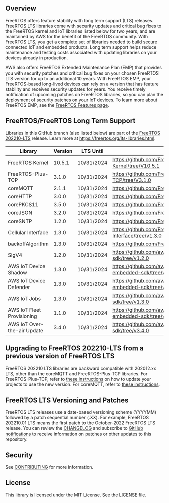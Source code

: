 ## Overview
FreeRTOS offers feature stability with long term support (LTS) releases. FreeRTOS LTS libraries come with security updates and critical bug fixes to the FreeRTOS kernel and IoT libraries listed below for two years, and are maintained by AWS for the benefit of the FreeRTOS community. With FreeRTOS LTS, you get a complete set of libraries needed to build secure connected IoT and embedded products. Long term support helps reduce maintenance and testing costs associated with updating libraries on your devices already in production.

AWS also offers FreeRTOS Extended Maintenance Plan (EMP) that provides you with security patches and critical bug fixes on your chosen FreeRTOS LTS version for up to an additional 10 years. With FreeRTOS EMP, your FreeRTOS-based long-lived devices can rely on a version that has feature stability and receives security updates for years. You receive timely notification of upcoming patches on FreeRTOS libraries, so you can plan the deployment of security patches on your IoT devices. To learn more about FreeRTOS EMP, see the [FreeRTOS Features page](https://aws.amazon.com/freertos/features/).

## FreeRTOS/FreeRTOS Long Term Support

Libraries in this GitHub branch (also listed below) are part of the [FreeRTOS 202210-LTS](https://github.com/FreeRTOS/FreeRTOS-LTS/tree/202210-LTS) release. Learn more at https://freertos.org/lts-libraries.html.

| Library                     | Version             | LTS Until  | LTS Repo URL                                                                |
|-------------------------    |---------------------|------------|---------------------------------------------------------------------------  |
| FreeRTOS Kernel             | 10.5.1              | 10/31/2024 | https://github.com/FreeRTOS/FreeRTOS-Kernel/tree/V10.5.1                        |
| FreeRTOS-Plus-TCP           | 3.1.0               | 10/31/2024 | https://github.com/FreeRTOS/FreeRTOS-Plus-TCP/tree/V3.1.0                       |
| coreMQTT                    | 2.1.1               | 10/31/2024 | https://github.com/FreeRTOS/coreMQTT/tree/v2.1.1                                |
| coreHTTP                    | 3.0.0               | 10/31/2024 | https://github.com/FreeRTOS/coreHTTP/tree/v3.0.0                                |
| corePKCS11                  | 3.5.0               | 10/31/2024 | https://github.com/FreeRTOS/corePKCS11/tree/v3.5.0                              |
| coreJSON                    | 3.2.0               | 10/31/2024 | https://github.com/FreeRTOS/coreJSON/tree/v3.2.0                                |
| coreSNTP                    | 1.2.0               | 10/31/2024 | https://github.com/FreeRTOS/coreSNTP/tree/v1.2.0                                |
| Cellular Interface          | 1.3.0               | 10/31/2024 | https://github.com/FreeRTOS/FreeRTOS-Cellular-Interface/tree/v1.3.0             |
| backoffAlgorithm            | 1.3.0               | 10/31/2024 | https://github.com/FreeRTOS/backoffAlgorithm/tree/v1.3.0                        |
| SigV4                       | 1.2.0               | 10/31/2024 | https://github.com/aws/SigV4-for-AWS-IoT-embedded-sdk/tree/v1.2.0               |
| AWS IoT Device Shadow       | 1.3.0               | 10/31/2024 | https://github.com/aws/Device-Shadow-for-AWS-IoT-embedded-sdk/tree/v1.3.0       |
| AWS IoT Device Defender     | 1.3.0               | 10/31/2024 | https://github.com/aws/Device-Defender-for-AWS-IoT-embedded-sdk/tree/v1.3.0     |
| AWS IoT Jobs                | 1.3.0               | 10/31/2024 | https://github.com/aws/Jobs-for-AWS-IoT-embedded-sdk/tree/v1.3.0                |
| AWS IoT Fleet Provisioning  | 1.1.0               | 10/31/2024 | https://github.com/aws/Fleet-Provisioning-for-AWS-IoT-embedded-sdk/tree/v1.1.0  |
| AWS IoT Over-the-air Update | 3.4.0               | 10/31/2024 | https://github.com/aws/ota-for-aws-iot-embedded-sdk/tree/v3.4.0                 |

## Upgrading to FreeRTOS 202210-LTS from a previous version of FreeRTOS LTS

FreeRTOS 202210 LTS libraries are backward compatible with 202012.xx LTS, other than
the coreMQTT and FreeRTOS-Plus-TCP libraries. For FreeRTOS-Plus-TCP, refer
to [these instructions](https://github.com/freertos/freertos-plus-tcp#upgrading-to-v300-and-above)
on how to update your projects to use the new version. For coreMQTT, refer to
[these instructions](https://github.com/FreeRTOS/coreMQTT/blob/main/MigrationGuide.md).

## FreeRTOS LTS Versioning and Patches

FreeRTOS LTS releases use a date-based versioning scheme (YYYYMM) followed by a patch sequential number (.XX). For example, FreeRTOS 202210.01 LTS means the first patch to the October-2022 FreeRTOS LTS release. You can review the [CHANGELOG](./CHANGELOG.md) and subscribe to [GitHub notifications](https://docs.github.com/en/free-pro-team@latest/github/managing-subscriptions-and-notifications-on-github/about-notifications) to receive information on patches or other updates to this repository.   

## Security

See [CONTRIBUTING](CONTRIBUTING.md#security-issue-notifications) for more information.

## License

This library is licensed under the MIT License. See the [LICENSE](LICENSE.md) file.
